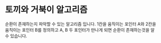 <h1>토끼와 거북이 알고리즘</h1>

순환이 존재하는지 파악할 수 있는 알고리즘 입니다.
1칸을 움직이는 포인터 A와 2칸을 움직이는 포인터 B를 정의하고
A, B 두 포인터가 만나게 되면 순환이 존재하는것을 알 수 있습니다.

```java

```
